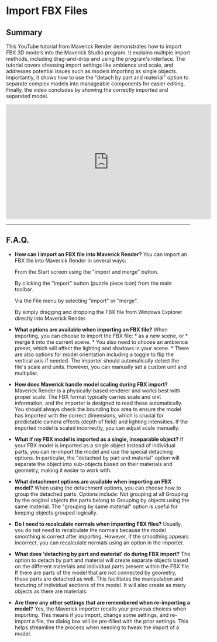 # Import FBX Files

## Summary

This YouTube tutorial from Maverick Render demonstrates how to import FBX 3D models into the Maverick Studio program. It explains multiple import methods, including drag-and-drop and using the program's interface. The tutorial covers choosing import settings like ambience and scale, and addresses potential issues such as models importing as single objects. Importantly, it shows how to use the "detach by part and material" option to separate complex models into manageable components for easier editing. Finally, the video concludes by showing the correctly imported and separated model.

<iframe width="560" height="315" src="https://www.youtube.com/embed/qSejgfhMa_c?si=gMWHvU1fHEJEn-B7" title="YouTube video player" frameborder="0" allow="accelerometer; autoplay; clipboard-write; encrypted-media; gyroscope; picture-in-picture; web-share" referrerpolicy="strict-origin-when-cross-origin" allowfullscreen></iframe>

---

## F.A.Q.

- **How can I import an FBX file into Maverick Render?**
You can import an FBX file into Maverick Render in several ways:

    From the Start screen using the "import and merge" button.

    By clicking the "import" button (puzzle piece icon) from the main toolbar.

    Via the File menu by selecting "import" or "merge".

    By simply dragging and dropping the FBX file from Windows Explorer directly into Maverick Render.

- **What options are available when importing an FBX file?**
When importing, you can choose to import the FBX file: * as a new scene, or * merge it into the current scene. * You also need to choose an ambience preset, which will affect the lighting and shadows in your scene. * There are also options for model orientation including a toggle to flip the vertical axis if needed.
The importer should automatically detect the file's scale and units. However, you can manually set a custom unit and multiplier.

- **How does Maverick handle model scaling during FBX import?**
Maverick Render is a physically-based renderer and works best with proper scale. The FBX format typically carries scale and unit information, and the importer is designed to read these automatically. You should always check the bounding box area to ensure the model has imported with the correct dimensions, which is crucial for predictable camera effects (depth of field) and lighting intensities. If the imported model is scaled incorrectly, you can adjust scale manually.

- **What if my FBX model is imported as a single, inseparable object?**
If your FBX model is imported as a single object instead of individual parts, you can re-import the model and use the special detaching options. In particular, the "detached by part and material" option will separate the object into sub-objects based on their materials and geometry, making it easier to work with.

- **What detachment options are available when importing an FBX model?**
When using the detachment options, you can choose how to group the detached parts. Options include:
    Not grouping at all
    Grouping by the original objects the parts belong to
    Grouping by objects using the same material.
The "grouping by same material" option is useful for keeping objects grouped logically.

- **Do I need to recalculate normals when importing FBX files?**
Usually, you do not need to recalculate the normals because the model smoothing is correct after importing. However, if the smoothing appears incorrect, you can recalculate normals using an option in the importer.

- **What does 'detaching by part and material' do during FBX import?**
The option to detach by part and material will create separate objects based on the different materials and individual parts present within the FBX file. If there are parts of the model that are not connected by geometry, these parts are detached as well. This facilitates the manipulation and texturing of individual sections of the model. It will also create as many objects as there are materials.

- **Are there any other settings that are remembered when re-importing a model?**
Yes, the Maverick importer recalls your previous choices when importing. This means if you import, change some settings, and re-import a file, the dialog box will be pre-filled with the prior settings. This helps streamline the process when needing to tweak the import of a model.
